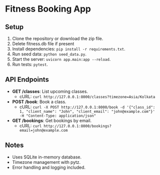 # Fitness Booking App

## Setup
1. Clone the repository or download the zip file.
2. Delete fitness.db file if present
3. Install dependencies: `pip install -r requirements.txt`.
4. Run seed data: `python seed_data.py`.
5. Start the server: `uvicorn app.main:app --reload`.
6. Run tests: `pytest`.

## API Endpoints
- **GET /classes**: List upcoming classes.
  - cURL: `curl http://127.0.0.1:8000/classes?timezone=Asia/Kolkata`
- **POST /book**: Book a class.
  - cURL: `curl -X POST http://127.0.0.1:8000/book -d '{"class_id": 1, "client_name": "John", "client_email": "john@example.com"}' -H "Content-Type: application/json"`
- **GET /bookings**: Get bookings by email.
  - cURL: `curl http://127.0.0.1:8000/bookings?email=john@example.com`

## Notes
- Uses SQLite in-memory database.
- Timezone management with pytz.
- Error handling and logging included.
